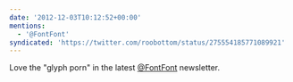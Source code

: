```yaml
---
date: '2012-12-03T10:12:52+00:00'
mentions:
  - '@FontFont'
syndicated: 'https://twitter.com/roobottom/status/275554185771089921'
---
```

Love the "glyph porn" in the latest [@FontFont](https://twitter.com/@FontFont) newsletter.
